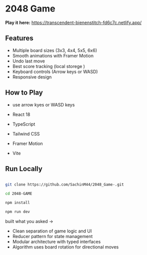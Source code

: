 # 2048 Game

**Play it here:** https://transcendent-bienenstitch-fd6c7c.netlify.app/


## Features

- Multiple board sizes (3x3, 4x4, 5x5, 6x6)
- Smooth animations with Framer Motion
- Undo last move
- Best score tracking (local storege )
- Keyboard controls (Arrow keys or WASD)
- Responsive design

## How to Play
- use arrow kyes or WASD keys 

- React 18
- TypeScript
- Tailwind CSS
- Framer Motion
- Vite

## Run Locally
```bash

git clone https://github.com/SachinM44/2048_Game-.git

cd 2048-GAME

npm install

npm run dev

```
built what you asked ->
- Clean separation of game logic and UI
- Reducer pattern for state management
- Modular architecture with typed interfaces
- Algorithm uses board rotation for directional moves

